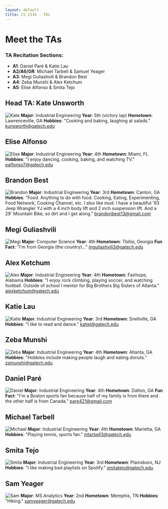 ```yaml
---
layout: default
title: CS 2316 - TAs
---
```


# Meet the TAs

### TA Recitation Sections:
- **A1**: Daniel Paré & Katie Lau
- **A2/A6/GR**: Michael Tarbell & Samuel Yeager
- **A3**: Megi Guliashvili & Brandon Best
- **A4**: Zeba Munshi & Alex Ketchum
- **A5**: Elise Alfonso & Smita Tejo

## Head TA: Kate Unsworth
![](images/kate.jpg "Kate")
**Major**: Industrial Engineering
**Year**: 5th (victory lap)
**Hometown**: Lawrenceville, GA
**Hobbies**: "Cooking and baking, laughing at salads."
kunsworth@gatech.edu

## Elise Alfonso
![](images/elise.jpg "Elise")
**Major**: Industrial Engineering
**Year**: 4th
**Hometown**: Miami, FL
**Hobbies**: "I enjoy dancing, cooking, baking, and watching TV."
ealfonso7@gatech.edu

## Brandon Best
![](images/brandon.png "Brandon")
**Major**: Industrial Engineering
**Year**: 3rd
**Hometown**: Canton, GA
**Hobbies**: "Food. Anything to do with food. Cooking, Eating, Experimenting, Food Network, Cooking Channel, etc.
I also like mud. I have a beautiful '93 Jeep Wrangler YJ with a 4 inch body lift and 2 inch suspension lift. And a 29' Mountain Bike, so dirt and I get along."
brandonbest13@gmail.com

## Megi Guliashvili
![](images/megi.png "Megi")
**Major**: Computer Science
**Year**: 4th
**Hometown**: Tbilisi, Georgia
**Fun Fact**: "I'm from Georgia (the country)..."
mguliashvili3@gatech.edu

## Alex Ketchum
![](images/alex.png "Alex")
**Major**: Industrial Engineering
**Year**: 4th
**Hometown**: Fairhope, Alabama
**Hobbies**: "I enjoy rock climbing, playing soccer, and watching football.  Outside of school I mentor for Big Brothers Big Sisters of Atlanta."
alexketchum@gatech.edu

## Katie Lau
![](images/katie.png "Katie")
**Major**: Industrial Engineering
**Year**: 3rd
**Hometown**: Snellville, GA
**Hobbies**: "I like to read and dance."
katiel@gatech.edu

## Zeba Munshi
![](images/zeba.jpg "Zeba")
**Major**: Industrial Engineering
**Year**: 4th
**Hometown**: Atlanta, GA
**Hobbies**: "Hobbies include making people laugh and eating donuts."
zsmunshi@gatech.edu

## Daniel Paré
![](images/daniel.png "Daniel")
**Major**: Industrial Engineering
**Year**: 4th
**Hometown**: Dalton, GA
**Fun Fact**: "I'm a Boston sports fan because half of my family is from there and the other half is from Canada."
pare421@gmail.com

## Michael Tarbell
![](images/michael.jpg "Michael")
**Major**: Industrial Engineering
**Year**: 4th
**Hometown**: Marietta, GA
**Hobbies**: "Playing tennis, sports fan."
mtarbell3@gatech.edu

## Smita Tejo
![](images/smita.jpg "Smita")
**Major**: Industrial Engineering
**Year**: 3rd
**Hometown**: Plainsboro, NJ
**Hobbies**: "I like making bad playlists on Spotify."
smitatejo@gatech.edu

## Sam Yeager
![](images/sam.JPG "Sam")
**Major**: MS Analytics
**Year**: 2nd
**Hometown**: Memphis, TN
**Hobbies**: "Hiking."
samyeager@gatech.edu